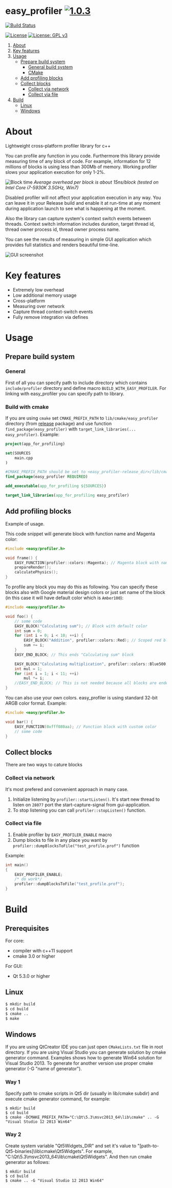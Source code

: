 # easy_profiler [![1.0.3](https://img.shields.io/badge/version-1.0.3-009688.svg)](https://github.com/yse/easy_profiler/releases)

[![Build Status](https://travis-ci.org/yse/easy_profiler.svg?branch=develop)](https://travis-ci.org/yse/easy_profiler)

[![License](https://img.shields.io/badge/License-Apache%202.0-blue.svg)](https://www.apache.org/licenses/LICENSE-2.0)
[![License: GPL v3](https://img.shields.io/badge/License-GPL%20v3-blue.svg)](http://www.gnu.org/licenses/gpl-3.0)

1. [About](#about)
2. [Key features](#key-features)
3. [Usage](#usage)
    - [Prepare build system](#prepare-build-system)
       - [General build system](#general)
       - [CMake](#build-with-cmake)
    - [Add profiling blocks](#add-profiling-blocks)
    - [Collect blocks](#collect-blocks)
        - [Collect via network](#collect-via-network)
        - [Collect via file](#collect-via-file)
4. [Build](#build)
    - [Linux](#linux)
    - [Windows](#windows)

# About
Lightweight cross-platform profiler library for c++

You can profile any function in you code. Furthermore this library provide measuring time of any block of code.
For example, information for 12 millions of blocks is using less than 300Mb of memory.
Working profiler slows your application execution for only 1-2%.

![Block time](https://hsto.org/files/3e4/afe/8b7/3e4afe8b77ac4ad3a6f8c805be4b7f13.png)
_Average overhead per block is about 15ns/block (tested on Intel Core i7-5930K 3.5GHz, Win7)_

Disabled profiler will not affect your application execution in any way. You can leave it in your Release build
and enable it at run-time at any moment during application launch to see what is happening at the moment.

Also the library can capture system's context switch events between threads. Context switch information includes
duration, target thread id, thread owner process id, thread owner process name.

You can see the results of measuring in simple GUI application which provides full statistics and renders beautiful time-line.

![GUI screenshot](https://cloud.githubusercontent.com/assets/10530007/21056780/2383d472-be48-11e6-8b35-d1a32e64b910.png)

# Key features

- Extremely low overhead
- Low additional memory usage
- Cross-platform
- Measuring over network
- Capture thread context-switch events
- Fully remove integration via defines

# Usage

## Prepare build system

### General

First of all you can specify path to include directory which contains `include/profiler` directory and define macro `BUILD_WITH_EASY_PROFILER`.
For linking with easy_profiler you can specify path to library.

### Build with cmake

If you are using `cmake` set `CMAKE_PREFIX_PATH` to `lib/cmake/easy_profiler` directory (from [release](https://github.com/yse/easy_profiler/releases) package) and use function `find_package(easy_profiler)` with `target_link_libraries(... easy_profiler)`. Example:

``` cmake
project(app_for_profiling)

set(SOURCES
    main.cpp
)

#CMAKE_PREFIX_PATH should be set to <easy_profiler-release_dir>/lib/cmake/easy_profiler
find_package(easy_profiler REQUIRED)

add_executable(app_for_profiling ${SOURCES})

target_link_libraries(app_for_profiling easy_profiler)
```

## Add profiling blocks

Example of usage.

This code snippet will generate block with function name and Magenta color:
```cpp
#include <easy/profiler.h>

void frame() {
    EASY_FUNCTION(profiler::colors::Magenta); // Magenta block with name "frame"
    prepareRender();
    calculatePhysics();
}
```

To profile any block you may do this as following.
You can specify these blocks also with Google material design colors or just set name of the block
(in this case it will have default color which is `Amber100`):
```cpp
#include <easy/profiler.h>

void foo() {
    // some code
    EASY_BLOCK("Calculating sum"); // Block with default color
    int sum = 0;
    for (int i = 0; i < 10; ++i) {
        EASY_BLOCK("Addition", profiler::colors::Red); // Scoped red block (no EASY_END_BLOCK needed)
        sum += i;
    }
    EASY_END_BLOCK; // This ends "Calculating sum" block

    EASY_BLOCK("Calculating multiplication", profiler::colors::Blue500); // Blue block
    int mul = 1;
    for (int i = 1; i < 11; ++i)
        mul *= i;
    //EASY_END_BLOCK; // This is not needed because all blocks are ended on destructor when closing braces met
}
```

You can also use your own colors. easy_profiler is using standard 32-bit ARGB color format.
Example:
```cpp
#include <easy/profiler.h>

void bar() {
    EASY_FUNCTION(0xfff080aa); // Function block with custom color
    // some code
}
```
## Collect blocks

There are two ways to cature blocks

### Collect via network

It's most prefered and convenient approach in many case.

1. Initialize listening by `profiler::startListen()`. It's start new thread to listen on `28077` port the start-capture-signal from gui-application.
2. To stop listening you can call `profiler::stopListen()` function. 

### Collect via file

1. Enable profiler by `EASY_PROFILER_ENABLE` macro
2. Dump blocks to file in any place you want by `profiler::dumpBlocksToFile("test_profile.prof")` function

Example:
```cpp
int main()
{
    EASY_PROFILER_ENABLE;
    /* do work*/
    profiler::dumpBlocksToFile("test_profile.prof");
}
```

# Build

## Prerequisites

For core:
* compiler with c++11 support
* cmake 3.0 or higher

For GUI:
* Qt 5.3.0 or higher

## Linux

```bash
$ mkdir build
$ cd build
$ cmake ..
$ make
```

## Windows

If you are using QtCreator IDE you can just open `CMakeLists.txt` file in root directory.
If you are using Visual Studio you can generate solution by cmake generator command.
Examples shows how to generate Win64 solution for Visual Studio 2013. To generate for another version use proper cmake generator (-G "name of generator").

### Way 1
Specify path to cmake scripts in Qt5 dir (usually in lib/cmake subdir) and execute cmake generator command,
for example:
```batch
$ mkdir build
$ cd build
$ cmake -DCMAKE_PREFIX_PATH="C:\Qt\5.3\msvc2013_64\lib\cmake" .. -G "Visual Studio 12 2013 Win64"
```

### Way 2
Create system variable "Qt5Widgets_DIR" and set it's value to "[path-to-Qt5-binaries]\lib\cmake\Qt5Widgets".
For example, "C:\Qt\5.3\msvc2013_64\lib\cmake\Qt5Widgets".
And then run cmake generator as follows:
```batch
$ mkdir build
$ cd build
$ cmake .. -G "Visual Studio 12 2013 Win64"
```
